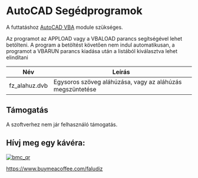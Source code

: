 # AutoCAD Segédprogramok

A futtatáshoz [AutoCAD VBA](https://www.autodesk.com/support/technical/article/caas/tsarticles/ts/3kxk0RyvfWTfSfAIrcmsLQ.html) module szükséges.

Az programot az APPLOAD vagy a VBALOAD parancs segítségével lehet betölteni. A program a betöltést követően nem indul automatikusan, a programot a VBARUN parancs kiadása után a listából kiválasztva lehet elindítani

| Név | Leírás |
| --- | --- |
| fz_alahuz.dvb | Egysoros szöveg aláhúzása, vagy az aláhúzás megszüntetése |

## Támogatás

A szoftverhez nem jár felhasználó támogatás.

## Hívj meg egy kávéra:

[![bmc_qr](https://user-images.githubusercontent.com/89804084/208740036-e8d7cd50-1aed-4ae8-a36c-f4d221958299.png)](https://www.buymeacoffee.com/faludiz)

https://www.buymeacoffee.com/faludiz
